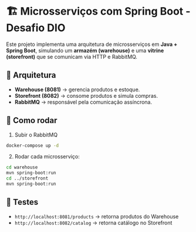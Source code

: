 # 🏗 Microsserviços com Spring Boot - Desafio DIO

Este projeto implementa uma arquitetura de microsserviços em **Java + Spring Boot**, simulando um **armazém (warehouse)** e uma **vitrine (storefront)** que se comunicam via HTTP e RabbitMQ.

## 📌 Arquitetura
- **Warehouse (8081)** → gerencia produtos e estoque.
- **Storefront (8082)** → consome produtos e simula compras.
- **RabbitMQ** → responsável pela comunicação assíncrona.

## 🚀 Como rodar
1. Subir o RabbitMQ
```bash
docker-compose up -d
```

2. Rodar cada microsserviço:
```bash
cd warehouse
mvn spring-boot:run
cd ../storefront
mvn spring-boot:run
```

## 🧪 Testes
- `http://localhost:8081/products` → retorna produtos do Warehouse  
- `http://localhost:8082/catalog` → retorna catálogo no Storefront  

